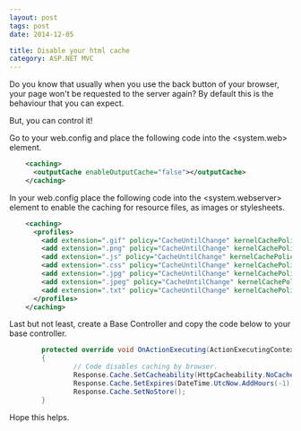 ```yaml
---
layout: post
tags: post
date: 2014-12-05

title: Disable your html cache
category: ASP.NET MVC
---
```


Do you know that usually when you use the back button of your browser, your page won't be requested to the server again? By default this is the behaviour that you can expect.

But, you can control it!

Go to your web.config and place the following code into the <system.web> element.

```xml
    <caching>
      <outputCache enableOutputCache="false"></outputCache>
    </caching>
```

In your web.config place the following code into the <system.webserver> element to enable the caching for resource files, as images or stylesheets.

```xml
    <caching>
      <profiles>
        <add extension=".gif" policy="CacheUntilChange" kernelCachePolicy="CacheUntilChange" duration="0.00:30:00" location="Any" />
        <add extension=".png" policy="CacheUntilChange" kernelCachePolicy="CacheUntilChange" duration="0.00:01:00" location="Any" />
        <add extension=".js" policy="CacheUntilChange" kernelCachePolicy="CacheUntilChange" duration="0.00:01:00" location="Any" />
        <add extension=".css" policy="CacheUntilChange" kernelCachePolicy="CacheUntilChange" duration="0.00:01:00" location="Any" />
        <add extension=".jpg" policy="CacheUntilChange" kernelCachePolicy="CacheUntilChange" duration="0.00:01:00" location="Any" />
        <add extension=".jpeg" policy="CacheUntilChange" kernelCachePolicy="CacheUntilChange" duration="0.00:01:00" location="Any" />
        <add extension=".txt" policy="CacheUntilChange" kernelCachePolicy="CacheUntilChange" duration="0.00:01:00" location="Any" />
      </profiles>
    </caching>
```

Last but not least, create a Base Controller and copy the code below to your base controller.

```csharp
        protected override void OnActionExecuting(ActionExecutingContext filterContext)
        {
                // Code disables caching by browser.
                Response.Cache.SetCacheability(HttpCacheability.NoCache);
                Response.Cache.SetExpires(DateTime.UtcNow.AddHours(-1));
                Response.Cache.SetNoStore();
        }
```

Hope this helps.

